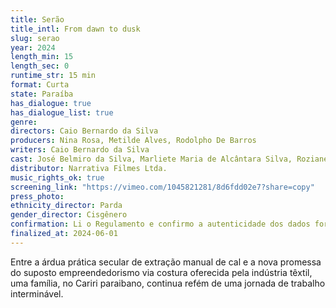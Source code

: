 ```yaml
---
title: Serão
title_intl: From dawn to dusk
slug: serao
year: 2024
length_min: 15
length_sec: 0
runtime_str: 15 min
format: Curta
state: Paraíba
has_dialogue: true
has_dialogue_list: true
genre: 
directors: Caio Bernardo da Silva
producers: Nina Rosa, Metilde Alves, Rodolpho De Barros
writers: Caio Bernardo da Silva
cast: José Belmiro da Silva, Marliete Maria de Alcântara Silva, Roziane Maria da Silva, João Paulo dos Santos, Rogério Augusto da Silva, Maria Amanda da Silva, João Manoel da Silva e Severino Timóteo Sobrinho
distributor: Narrativa Filmes Ltda.
music_rights_ok: true
screening_link: "https://vimeo.com/1045821281/8d6fdd02e7?share=copy"
press_photo: 
ethnicity_director: Parda
gender_director: Cisgênero
confirmation: Li o Regulamento e confirmo a autenticidade dos dados fornecido nesta ficha de inscrição.
finalized_at: 2024-06-01
---
```


Entre a árdua prática secular de extração manual de cal e a nova promessa do suposto empreendedorismo via costura oferecida pela indústria têxtil, uma família, no Cariri paraibano, continua refém de uma jornada de trabalho interminável.
